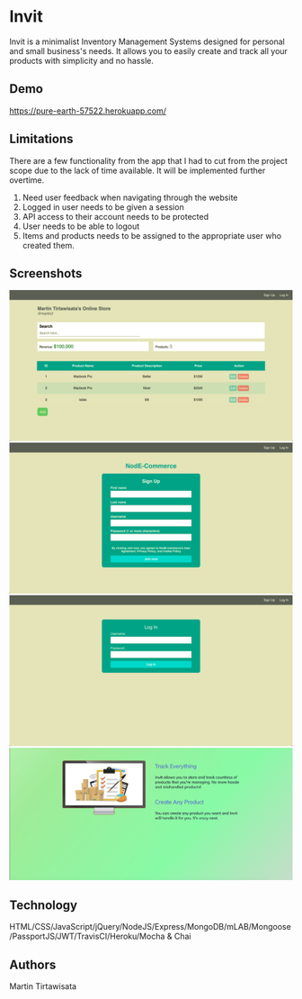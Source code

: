 # Invit
Invit is a minimalist Inventory Management Systems designed for personal and small business's needs. It allows you to easily create and track all your products with simplicity and no hassle. 
## Demo
https://pure-earth-57522.herokuapp.com/

## Limitations
There are a few functionality from the app that I had to cut from the project scope due to the lack of time available. It will be implemented further overtime.
1) Need user feedback when navigating through the website
2) Logged in user needs to be given a session
3) API access to their account needs to be protected 
4) User needs to be able to logout
5) Items and products needs to be assigned to the appropriate user who created them. 
 
## Screenshots
![](png/user.png)
![](png/register.png)
![](png/login.png)
![](png/landing.png)
 
## Technology
HTML/CSS/JavaScript/jQuery/NodeJS/Express/MongoDB/mLAB/Mongoose/PassportJS/JWT/TravisCI/Heroku/Mocha & Chai

## Authors
Martin Tirtawisata
 

